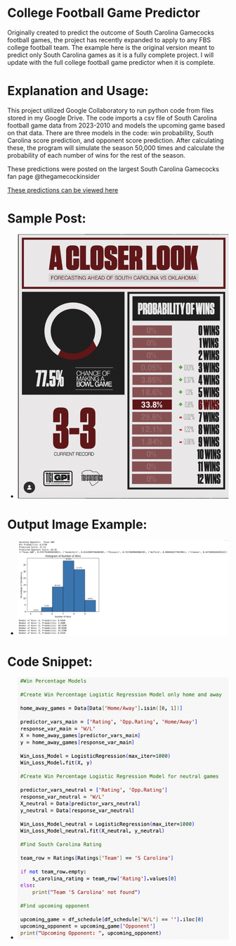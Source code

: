 # College Football Game Predictor

Originally created to predict the outcome of South Carolina Gamecocks football games, the project has recently expanded to apply to any FBS college football team. The example here is the original version meant to predict only South Carolina games as it is a fully complete project. I will update with the full college football game predictor when it is complete.

# Explanation and Usage:

This project utilized Google Collaboratory to run python code from files stored in my Google Drive. The code imports a csv file of South Carolina football game data from 2023-2010 and models the upcoming game based on that data. There are three models in the code: win probability, South Carolina score prediction, and opponent score prediction. After calculating these, the program will simulate the season 50,000 times and calculate the probability of each number of wins for the rest of the season.

These predictions were posted on the largest South Carolina Gamecocks fan page @thegamecockinsider

[These predictions can be viewed here](https://www.instagram.com/thegamecockinsider/)

# Sample Post: 

- ![South Carolina Wins Prediction Post](../assets/Example%20Post.png)

# Output Image Example:

- ![South Carolina Game Predictor Example](../assets/SC%20Pred%20Example.png)

# Code Snippet:

- ![South Carolina Game Predictor Example](../assets/SC%20Pred%20Snippet.png)
